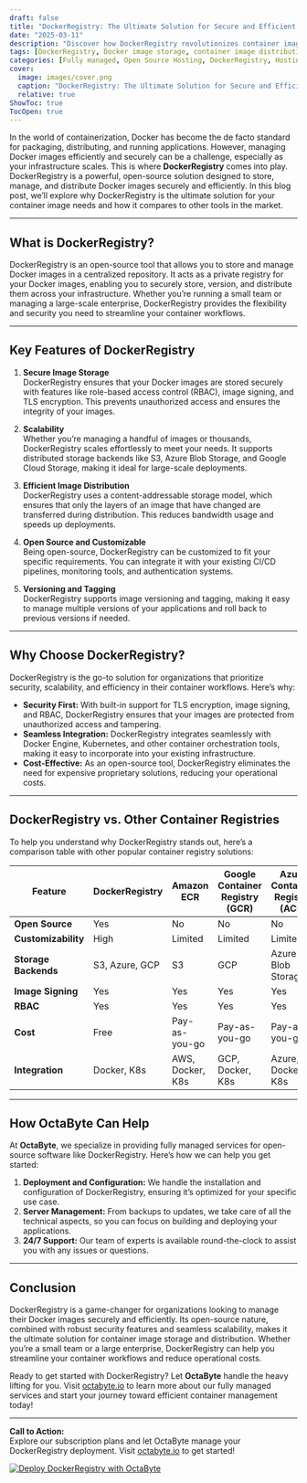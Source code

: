 ```yaml
---
draft: false
title: "DockerRegistry: The Ultimate Solution for Secure and Efficient Image Storage and Distribution"
date: "2025-03-11"
description: "Discover how DockerRegistry revolutionizes container image storage and distribution. Learn why it’s the go-to solution for secure, scalable, and efficient Docker image management, and how it compares to other tools in the market."
tags: [DockerRegistry, Docker image storage, container image distribution, secure Docker registry, Docker image management, open source Docker tools, container registry comparison, OctaByte managed services]
categories: [Fully managed, Open Source Hosting, DockerRegistry, Hosting and Infrastructure, Containers]
cover:
  image: images/cover.png
  caption: "DockerRegistry: The Ultimate Solution for Secure and Efficient Image Storage and Distribution"
  relative: true
ShowToc: true
TocOpen: true
---
```



In the world of containerization, Docker has become the de facto standard for packaging, distributing, and running applications. However, managing Docker images efficiently and securely can be a challenge, especially as your infrastructure scales. This is where **DockerRegistry** comes into play. DockerRegistry is a powerful, open-source solution designed to store, manage, and distribute Docker images securely and efficiently. In this blog post, we’ll explore why DockerRegistry is the ultimate solution for your container image needs and how it compares to other tools in the market.

---

## What is DockerRegistry?

DockerRegistry is an open-source tool that allows you to store and manage Docker images in a centralized repository. It acts as a private registry for your Docker images, enabling you to securely store, version, and distribute them across your infrastructure. Whether you’re running a small team or managing a large-scale enterprise, DockerRegistry provides the flexibility and security you need to streamline your container workflows.

---

## Key Features of DockerRegistry

1. **Secure Image Storage**  
   DockerRegistry ensures that your Docker images are stored securely with features like role-based access control (RBAC), image signing, and TLS encryption. This prevents unauthorized access and ensures the integrity of your images.

2. **Scalability**  
   Whether you’re managing a handful of images or thousands, DockerRegistry scales effortlessly to meet your needs. It supports distributed storage backends like S3, Azure Blob Storage, and Google Cloud Storage, making it ideal for large-scale deployments.

3. **Efficient Image Distribution**  
   DockerRegistry uses a content-addressable storage model, which ensures that only the layers of an image that have changed are transferred during distribution. This reduces bandwidth usage and speeds up deployments.

4. **Open Source and Customizable**  
   Being open-source, DockerRegistry can be customized to fit your specific requirements. You can integrate it with your existing CI/CD pipelines, monitoring tools, and authentication systems.

5. **Versioning and Tagging**  
   DockerRegistry supports image versioning and tagging, making it easy to manage multiple versions of your applications and roll back to previous versions if needed.

---

## Why Choose DockerRegistry?

DockerRegistry is the go-to solution for organizations that prioritize security, scalability, and efficiency in their container workflows. Here’s why:

- **Security First:** With built-in support for TLS encryption, image signing, and RBAC, DockerRegistry ensures that your images are protected from unauthorized access and tampering.
- **Seamless Integration:** DockerRegistry integrates seamlessly with Docker Engine, Kubernetes, and other container orchestration tools, making it easy to incorporate into your existing infrastructure.
- **Cost-Effective:** As an open-source tool, DockerRegistry eliminates the need for expensive proprietary solutions, reducing your operational costs.

---

## DockerRegistry vs. Other Container Registries

To help you understand why DockerRegistry stands out, here’s a comparison table with other popular container registry solutions:

| Feature                  | DockerRegistry | Amazon ECR       | Google Container Registry (GCR) | Azure Container Registry (ACR) |
|--------------------------|----------------|------------------|---------------------------------|--------------------------------|
| **Open Source**          | Yes            | No               | No                              | No                             |
| **Customizability**      | High           | Limited          | Limited                         | Limited                        |
| **Storage Backends**     | S3, Azure, GCP | S3               | GCP                             | Azure Blob Storage             |
| **Image Signing**        | Yes            | Yes              | Yes                             | Yes                            |
| **RBAC**                 | Yes            | Yes              | Yes                             | Yes                            |
| **Cost**                 | Free           | Pay-as-you-go    | Pay-as-you-go                   | Pay-as-you-go                  |
| **Integration**          | Docker, K8s    | AWS, Docker, K8s | GCP, Docker, K8s                | Azure, Docker, K8s             |

---

## How OctaByte Can Help

At **OctaByte**, we specialize in providing fully managed services for open-source software like DockerRegistry. Here’s how we can help you get started:

1. **Deployment and Configuration:** We handle the installation and configuration of DockerRegistry, ensuring it’s optimized for your specific use case.
2. **Server Management:** From backups to updates, we take care of all the technical aspects, so you can focus on building and deploying your applications.
3. **24/7 Support:** Our team of experts is available round-the-clock to assist you with any issues or questions.

---

## Conclusion

DockerRegistry is a game-changer for organizations looking to manage their Docker images securely and efficiently. Its open-source nature, combined with robust security features and seamless scalability, makes it the ultimate solution for container image storage and distribution. Whether you’re a small team or a large enterprise, DockerRegistry can help you streamline your container workflows and reduce operational costs.

Ready to get started with DockerRegistry? Let **OctaByte** handle the heavy lifting for you. Visit [octabyte.io](https://octabyte.io) to learn more about our fully managed services and start your journey toward efficient container management today!

---

**Call to Action:**  
Explore our subscription plans and let OctaByte manage your DockerRegistry deployment. Visit [octabyte.io](https://octabyte.io) to get started!

[![Deploy DockerRegistry with OctaByte](/images/deploy-on-octabyte.png)](https://octabyte.io/fully-managed-open-source-services/hosting-and-infrastructure/containers/dockerregistry)